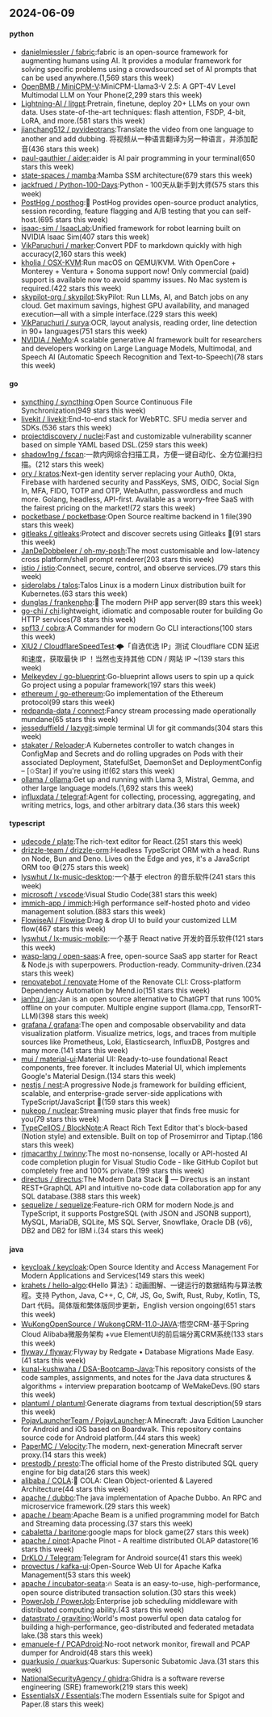 ## 2024-06-09

#### python
* [danielmiessler / fabric](https://github.com/danielmiessler/fabric):fabric is an open-source framework for augmenting humans using AI. It provides a modular framework for solving specific problems using a crowdsourced set of AI prompts that can be used anywhere.(1,569 stars this week)
* [OpenBMB / MiniCPM-V](https://github.com/OpenBMB/MiniCPM-V):MiniCPM-Llama3-V 2.5: A GPT-4V Level Multimodal LLM on Your Phone(2,299 stars this week)
* [Lightning-AI / litgpt](https://github.com/Lightning-AI/litgpt):Pretrain, finetune, deploy 20+ LLMs on your own data. Uses state-of-the-art techniques: flash attention, FSDP, 4-bit, LoRA, and more.(581 stars this week)
* [jianchang512 / pyvideotrans](https://github.com/jianchang512/pyvideotrans):Translate the video from one language to another and add dubbing. 将视频从一种语言翻译为另一种语言，并添加配音(436 stars this week)
* [paul-gauthier / aider](https://github.com/paul-gauthier/aider):aider is AI pair programming in your terminal(650 stars this week)
* [state-spaces / mamba](https://github.com/state-spaces/mamba):Mamba SSM architecture(679 stars this week)
* [jackfrued / Python-100-Days](https://github.com/jackfrued/Python-100-Days):Python - 100天从新手到大师(575 stars this week)
* [PostHog / posthog](https://github.com/PostHog/posthog):🦔 PostHog provides open-source product analytics, session recording, feature flagging and A/B testing that you can self-host.(695 stars this week)
* [isaac-sim / IsaacLab](https://github.com/isaac-sim/IsaacLab):Unified framework for robot learning built on NVIDIA Isaac Sim(407 stars this week)
* [VikParuchuri / marker](https://github.com/VikParuchuri/marker):Convert PDF to markdown quickly with high accuracy(2,160 stars this week)
* [kholia / OSX-KVM](https://github.com/kholia/OSX-KVM):Run macOS on QEMU/KVM. With OpenCore + Monterey + Ventura + Sonoma support now! Only commercial (paid) support is available now to avoid spammy issues. No Mac system is required.(422 stars this week)
* [skypilot-org / skypilot](https://github.com/skypilot-org/skypilot):SkyPilot: Run LLMs, AI, and Batch jobs on any cloud. Get maximum savings, highest GPU availability, and managed execution—all with a simple interface.(229 stars this week)
* [VikParuchuri / surya](https://github.com/VikParuchuri/surya):OCR, layout analysis, reading order, line detection in 90+ languages(751 stars this week)
* [NVIDIA / NeMo](https://github.com/NVIDIA/NeMo):A scalable generative AI framework built for researchers and developers working on Large Language Models, Multimodal, and Speech AI (Automatic Speech Recognition and Text-to-Speech)(78 stars this week)

#### go
* [syncthing / syncthing](https://github.com/syncthing/syncthing):Open Source Continuous File Synchronization(949 stars this week)
* [livekit / livekit](https://github.com/livekit/livekit):End-to-end stack for WebRTC. SFU media server and SDKs.(536 stars this week)
* [projectdiscovery / nuclei](https://github.com/projectdiscovery/nuclei):Fast and customizable vulnerability scanner based on simple YAML based DSL.(259 stars this week)
* [shadow1ng / fscan](https://github.com/shadow1ng/fscan):一款内网综合扫描工具，方便一键自动化、全方位漏扫扫描。(212 stars this week)
* [ory / kratos](https://github.com/ory/kratos):Next-gen identity server replacing your Auth0, Okta, Firebase with hardened security and PassKeys, SMS, OIDC, Social Sign In, MFA, FIDO, TOTP and OTP, WebAuthn, passwordless and much more. Golang, headless, API-first. Available as a worry-free SaaS with the fairest pricing on the market!(72 stars this week)
* [pocketbase / pocketbase](https://github.com/pocketbase/pocketbase):Open Source realtime backend in 1 file(390 stars this week)
* [gitleaks / gitleaks](https://github.com/gitleaks/gitleaks):Protect and discover secrets using Gitleaks 🔑(91 stars this week)
* [JanDeDobbeleer / oh-my-posh](https://github.com/JanDeDobbeleer/oh-my-posh):The most customisable and low-latency cross platform/shell prompt renderer(203 stars this week)
* [istio / istio](https://github.com/istio/istio):Connect, secure, control, and observe services.(79 stars this week)
* [siderolabs / talos](https://github.com/siderolabs/talos):Talos Linux is a modern Linux distribution built for Kubernetes.(63 stars this week)
* [dunglas / frankenphp](https://github.com/dunglas/frankenphp):🧟 The modern PHP app server(89 stars this week)
* [go-chi / chi](https://github.com/go-chi/chi):lightweight, idiomatic and composable router for building Go HTTP services(78 stars this week)
* [spf13 / cobra](https://github.com/spf13/cobra):A Commander for modern Go CLI interactions(100 stars this week)
* [XIU2 / CloudflareSpeedTest](https://github.com/XIU2/CloudflareSpeedTest):🌩「自选优选 IP」测试 Cloudflare CDN 延迟和速度，获取最快 IP ！当然也支持其他 CDN / 网站 IP ~(139 stars this week)
* [Melkeydev / go-blueprint](https://github.com/Melkeydev/go-blueprint):Go-blueprint allows users to spin up a quick Go project using a popular framework(197 stars this week)
* [ethereum / go-ethereum](https://github.com/ethereum/go-ethereum):Go implementation of the Ethereum protocol(99 stars this week)
* [redpanda-data / connect](https://github.com/redpanda-data/connect):Fancy stream processing made operationally mundane(65 stars this week)
* [jesseduffield / lazygit](https://github.com/jesseduffield/lazygit):simple terminal UI for git commands(304 stars this week)
* [stakater / Reloader](https://github.com/stakater/Reloader):A Kubernetes controller to watch changes in ConfigMap and Secrets and do rolling upgrades on Pods with their associated Deployment, StatefulSet, DaemonSet and DeploymentConfig – [✩Star] if you're using it!(62 stars this week)
* [ollama / ollama](https://github.com/ollama/ollama):Get up and running with Llama 3, Mistral, Gemma, and other large language models.(1,692 stars this week)
* [influxdata / telegraf](https://github.com/influxdata/telegraf):Agent for collecting, processing, aggregating, and writing metrics, logs, and other arbitrary data.(36 stars this week)

#### typescript
* [udecode / plate](https://github.com/udecode/plate):The rich-text editor for React.(251 stars this week)
* [drizzle-team / drizzle-orm](https://github.com/drizzle-team/drizzle-orm):Headless TypeScript ORM with a head. Runs on Node, Bun and Deno. Lives on the Edge and yes, it's a JavaScript ORM too 😅(275 stars this week)
* [lyswhut / lx-music-desktop](https://github.com/lyswhut/lx-music-desktop):一个基于 electron 的音乐软件(241 stars this week)
* [microsoft / vscode](https://github.com/microsoft/vscode):Visual Studio Code(381 stars this week)
* [immich-app / immich](https://github.com/immich-app/immich):High performance self-hosted photo and video management solution.(883 stars this week)
* [FlowiseAI / Flowise](https://github.com/FlowiseAI/Flowise):Drag & drop UI to build your customized LLM flow(467 stars this week)
* [lyswhut / lx-music-mobile](https://github.com/lyswhut/lx-music-mobile):一个基于 React native 开发的音乐软件(121 stars this week)
* [wasp-lang / open-saas](https://github.com/wasp-lang/open-saas):A free, open-source SaaS app starter for React & Node.js with superpowers. Production-ready. Community-driven.(234 stars this week)
* [renovatebot / renovate](https://github.com/renovatebot/renovate):Home of the Renovate CLI: Cross-platform Dependency Automation by Mend.io(151 stars this week)
* [janhq / jan](https://github.com/janhq/jan):Jan is an open source alternative to ChatGPT that runs 100% offline on your computer. Multiple engine support (llama.cpp, TensorRT-LLM)(398 stars this week)
* [grafana / grafana](https://github.com/grafana/grafana):The open and composable observability and data visualization platform. Visualize metrics, logs, and traces from multiple sources like Prometheus, Loki, Elasticsearch, InfluxDB, Postgres and many more.(141 stars this week)
* [mui / material-ui](https://github.com/mui/material-ui):Material UI: Ready-to-use foundational React components, free forever. It includes Material UI, which implements Google's Material Design.(134 stars this week)
* [nestjs / nest](https://github.com/nestjs/nest):A progressive Node.js framework for building efficient, scalable, and enterprise-grade server-side applications with TypeScript/JavaScript 🚀(159 stars this week)
* [nukeop / nuclear](https://github.com/nukeop/nuclear):Streaming music player that finds free music for you(79 stars this week)
* [TypeCellOS / BlockNote](https://github.com/TypeCellOS/BlockNote):A React Rich Text Editor that's block-based (Notion style) and extensible. Built on top of Prosemirror and Tiptap.(186 stars this week)
* [rjmacarthy / twinny](https://github.com/rjmacarthy/twinny):The most no-nonsense, locally or API-hosted AI code completion plugin for Visual Studio Code - like GitHub Copilot but completely free and 100% private.(199 stars this week)
* [directus / directus](https://github.com/directus/directus):The Modern Data Stack 🐰 — Directus is an instant REST+GraphQL API and intuitive no-code data collaboration app for any SQL database.(388 stars this week)
* [sequelize / sequelize](https://github.com/sequelize/sequelize):Feature-rich ORM for modern Node.js and TypeScript, it supports PostgreSQL (with JSON and JSONB support), MySQL, MariaDB, SQLite, MS SQL Server, Snowflake, Oracle DB (v6), DB2 and DB2 for IBM i.(34 stars this week)

#### java
* [keycloak / keycloak](https://github.com/keycloak/keycloak):Open Source Identity and Access Management For Modern Applications and Services(149 stars this week)
* [krahets / hello-algo](https://github.com/krahets/hello-algo):《Hello 算法》：动画图解、一键运行的数据结构与算法教程。支持 Python, Java, C++, C, C#, JS, Go, Swift, Rust, Ruby, Kotlin, TS, Dart 代码。简体版和繁体版同步更新，English version ongoing(651 stars this week)
* [WuKongOpenSource / WukongCRM-11.0-JAVA](https://github.com/WuKongOpenSource/WukongCRM-11.0-JAVA):悟空CRM-基于Spring Cloud Alibaba微服务架构 +vue ElementUI的前后端分离CRM系统(133 stars this week)
* [flyway / flyway](https://github.com/flyway/flyway):Flyway by Redgate • Database Migrations Made Easy.(41 stars this week)
* [kunal-kushwaha / DSA-Bootcamp-Java](https://github.com/kunal-kushwaha/DSA-Bootcamp-Java):This repository consists of the code samples, assignments, and notes for the Java data structures & algorithms + interview preparation bootcamp of WeMakeDevs.(90 stars this week)
* [plantuml / plantuml](https://github.com/plantuml/plantuml):Generate diagrams from textual description(59 stars this week)
* [PojavLauncherTeam / PojavLauncher](https://github.com/PojavLauncherTeam/PojavLauncher):A Minecraft: Java Edition Launcher for Android and iOS based on Boardwalk. This repository contains source code for Android platform.(44 stars this week)
* [PaperMC / Velocity](https://github.com/PaperMC/Velocity):The modern, next-generation Minecraft server proxy.(14 stars this week)
* [prestodb / presto](https://github.com/prestodb/presto):The official home of the Presto distributed SQL query engine for big data(26 stars this week)
* [alibaba / COLA](https://github.com/alibaba/COLA):🥤 COLA: Clean Object-oriented & Layered Architecture(44 stars this week)
* [apache / dubbo](https://github.com/apache/dubbo):The java implementation of Apache Dubbo. An RPC and microservice framework.(29 stars this week)
* [apache / beam](https://github.com/apache/beam):Apache Beam is a unified programming model for Batch and Streaming data processing.(37 stars this week)
* [cabaletta / baritone](https://github.com/cabaletta/baritone):google maps for block game(27 stars this week)
* [apache / pinot](https://github.com/apache/pinot):Apache Pinot - A realtime distributed OLAP datastore(16 stars this week)
* [DrKLO / Telegram](https://github.com/DrKLO/Telegram):Telegram for Android source(41 stars this week)
* [provectus / kafka-ui](https://github.com/provectus/kafka-ui):Open-Source Web UI for Apache Kafka Management(53 stars this week)
* [apache / incubator-seata](https://github.com/apache/incubator-seata):🔥 Seata is an easy-to-use, high-performance, open source distributed transaction solution.(30 stars this week)
* [PowerJob / PowerJob](https://github.com/PowerJob/PowerJob):Enterprise job scheduling middleware with distributed computing ability.(43 stars this week)
* [datastrato / gravitino](https://github.com/datastrato/gravitino):World's most powerful open data catalog for building a high-performance, geo-distributed and federated metadata lake.(38 stars this week)
* [emanuele-f / PCAPdroid](https://github.com/emanuele-f/PCAPdroid):No-root network monitor, firewall and PCAP dumper for Android(48 stars this week)
* [quarkusio / quarkus](https://github.com/quarkusio/quarkus):Quarkus: Supersonic Subatomic Java.(31 stars this week)
* [NationalSecurityAgency / ghidra](https://github.com/NationalSecurityAgency/ghidra):Ghidra is a software reverse engineering (SRE) framework(219 stars this week)
* [EssentialsX / Essentials](https://github.com/EssentialsX/Essentials):The modern Essentials suite for Spigot and Paper.(8 stars this week)
